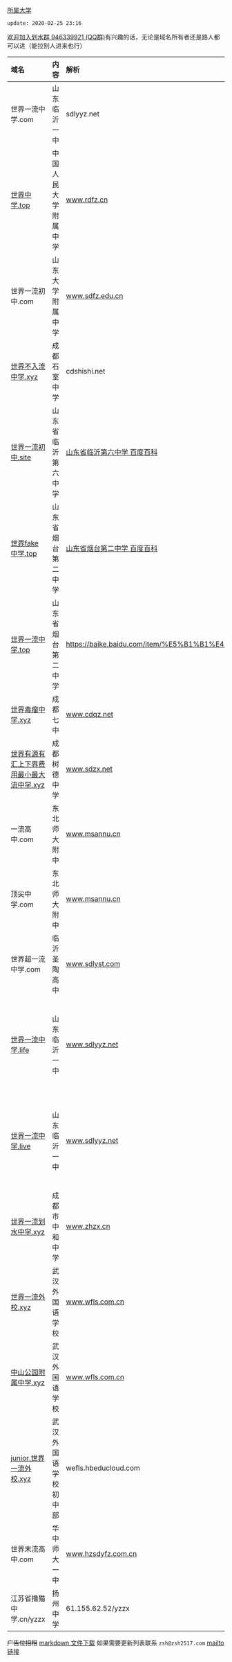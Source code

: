 <a href="/">所属大学</a>

`update: 2020-02-25 23:16`

[欢迎加入划水群 946339921 (QQ群)](../划水群.html)有兴趣的话，无论是域名所有者还是路人都可以进（能拉别人进来也行）


| 域名 | 内容 | 解析 | 备注 |
| :-- | :-- | :-- | :-- |
| 世界一流中学.com | 山东临沂一中 <!-- （今日 1Api 注册，有些贵） -->  | sdlyyz.net |  |
| [世界中学.top](http://世界中学.top) | 中国人民大学附属中学 | www.rdfz.cn |  |
| 世界一流初中.com | 山东大学附属中学 | www.sdfz.edu.cn |  |
| [世界不入流中学.xyz](http://世界不入流中学.xyz) | 成都石室中学 | cdshishi.net |   |
| [世界一流初中.site](http://世界一流初中.site) | 山东省临沂第六中学 | [山东省临沂第六中学 百度百科](https://baike.baidu.com/item/%E5%B1%B1%E4%B8%9C%E7%9C%81%E4%B8%B4%E6%B2%82%E7%AC%AC%E5%85%AD%E4%B8%AD%E5%AD%A6) |  |
| [世界fake中学.top](http://世界fake中学.top) | 山东省烟台第二中学 | [山东省烟台第二中学 百度百科](https://baike.baidu.com/item/%E5%B1%B1%E4%B8%9C%E7%9C%81%E7%83%9F%E5%8F%B0%E7%AC%AC%E4%BA%8C%E4%B8%AD%E5%AD%A6)  |
| [世界一流中学.top](http://世界一流中学.top) | 山东省烟台第二中学 | https://baike.baidu.com/item/%E5%B1%B1%E4%B8%9C%E7%9C%81%E7%83%9F%E5%8F%B0%E7%AC%AC%E4%BA%8C%E4%B8%AD%E5%AD%A6 |  |
| [世界毒瘤中学.xyz](http://世界毒瘤中学.xyz) | 成都七中 | www.cdqz.net |  |
| [世界有源有汇上下界费用最小最大流中学.xyz](http://世界有源有汇上下界费用最小最大流中学.xyz) | 成都树德中学 | www.sdzx.net |  |
| 一流高中.com | 东北师大附中 | www.msannu.cn | |
| 顶尖中学.com | 东北师大附中 | www.msannu.cn | |
| 世界超一流中学.com | 临沂圣陶高中 | www.sdlyst.com | 为我校推广作出贡献 |
| [世界一流中学.life](http://世界一流中学.life) | 山东临沂一中 | www.sdlyyz.net | 没想到啊(*≧ｍ≦*)，临沂一中竟是世一中 |
| [世界一流中学.live](http://世界一流中学.live) | 山东临沂一中 | www.sdlyyz.net | 没想到啊(*≧ｍ≦*)，临沂一中竟是世一中 |
| [世界一流划水中学.xyz](http://世界一流划水中学.xyz) | 成都市中和中学 | www.zhzx.cn | | 
| [世界一流外校.xyz](http://世界一流外校.xyz) | 武汉外国语学校 | www.wfls.com.cn | |
| [中山公园附属中学.xyz](http://中山公园附属中学.xyz) | 武汉外国语学校 | www.wfls.com.cn | |
| [junior.世界一流外校.xyz](http://junior.世界一流外校.xyz) | 武汉外国语学校初中部 | wefls.hbeducloud.com | |
| 世界末流高中.com | 华中师大一中 | www.hzsdyfz.com.cn | | 
| 江苏省撸猫中学.cn/yzzx | 扬州中学 | 61.155.62.52/yzzx |
~~广告位招租~~
[markdown 文件下载](index.md)
如果需要更新列表联系 `zsh@zsh2517.com`  [mailto链接](mailto:zsh@zsh2517.com)